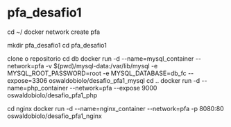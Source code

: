 # pfa_desafio1

cd ~/
docker network create pfa

mkdir pfa_desafio1
cd pfa_desafio1

clone o repositorio
cd db
docker run -d --name=mysql_container --network=pfa -v $(pwd)/mysql-data:/var/lib/mysql -e MYSQL_ROOT_PASSWORD=root -e MYSQL_DATABASE=db_fc --expose=3306 oswaldobiolo/desafio_pfa1_mysql
cd ..
docker run -d --name=php_container --network=pfa --expose 9000 oswaldobiolo/desafio_pfa1_php

cd nginx
docker run -d --name=nginx_container --network=pfa -p 8080:80 oswaldobiolo/desafio_pfa1_nginx	

